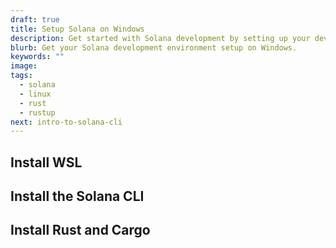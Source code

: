 ```yaml
---
draft: true
title: Setup Solana on Windows
description: Get started with Solana development by setting up your dev environment. Installing the Solana CLI, rust, cargo, web3.js, and a local validator on Windows.
blurb: Get your Solana development environment setup on Windows.
keywords: ""
image:
tags:
  - solana
  - linux
  - rust
  - rustup
next: intro-to-solana-cli
---
```


## Install WSL

## Install the Solana CLI

## Install Rust and Cargo
